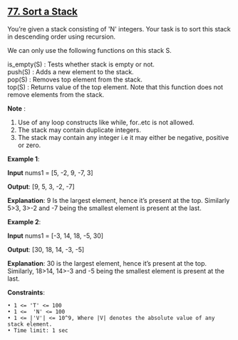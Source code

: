 <h2><a href="https://www.codingninjas.com/studio/problems/sort-a-stack_985275?topList=striver-sde-sheet-problems&utm_source=striver&utm_medium=website">77. Sort a Stack</a></h2>

You’re given a stack consisting of 'N' integers. Your task is to sort this stack in descending order using recursion.

We can only use the following functions on this stack S.

is_empty(S) : Tests whether stack is empty or not. </br>
push(S) : Adds a new element to the stack. </br>
pop(S) : Removes top element from the stack. </br>
top(S) : Returns value of the top element. Note that this function does not remove elements from the stack.</br>

**Note** :

1) Use of any loop constructs like while, for..etc is not allowed. </br>
2) The stack may contain duplicate integers. </br>
3) The stack may contain any integer i.e it may either be negative, positive or zero. </br>

**Example 1**:

**Input** nums1 = [5, -2, 9, -7, 3]

**Output**: [9, 5, 3, -2, -7]

**Explanation**: 9 Is the largest element, hence it’s present at the top. Similarly 5>3, 3>-2 and -7 being the smallest element is present at the last.

**Example 2**:

**Input** nums1 = [-3, 14, 18, -5, 30]

**Output**: [30, 18, 14, -3, -5]

**Explanation**: 30 is the largest element, hence it’s present at the top. Similarly, 18>14, 14>-3 and -5 being the smallest element is present at the last.

**Constraints**:

    • 1 <= 'T' <= 100
    • 1 <=  'N' <= 100
    • 1 <= |'V'| <= 10^9, Where |V| denotes the absolute value of any stack element.
    • Time limit: 1 sec